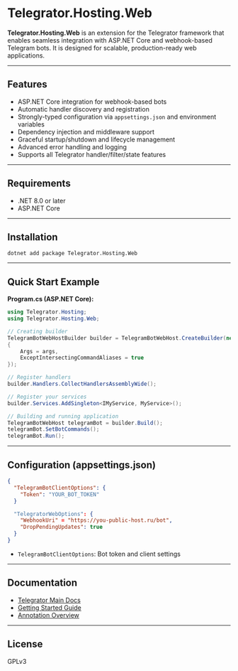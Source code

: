 # Telegrator.Hosting.Web

**Telegrator.Hosting.Web** is an extension for the Telegrator framework that enables seamless integration with ASP.NET Core and webhook-based Telegram bots. It is designed for scalable, production-ready web applications.

---

## Features
- ASP.NET Core integration for webhook-based bots
- Automatic handler discovery and registration
- Strongly-typed configuration via `appsettings.json` and environment variables
- Dependency injection and middleware support
- Graceful startup/shutdown and lifecycle management
- Advanced error handling and logging
- Supports all Telegrator handler/filter/state features

---

## Requirements
- .NET 8.0 or later
- ASP.NET Core

---

## Installation

```shell
dotnet add package Telegrator.Hosting.Web
```

---

## Quick Start Example

**Program.cs (ASP.NET Core):**
```csharp
using Telegrator.Hosting;
using Telegrator.Hosting.Web;

// Creating builder
TelegramBotWebHostBuilder builder = TelegramBotWebHost.CreateBuilder(new TelegramBotWebOptions()
{
    Args = args,
    ExceptIntersectingCommandAliases = true
});

// Register handlers
builder.Handlers.CollectHandlersAssemblyWide();

// Register your services
builder.Services.AddSingleton<IMyService, MyService>();

// Building and running application
TelegramBotWebHost telegramBot = builder.Build();
telegramBot.SetBotCommands();
telegramBot.Run();
```

---

## Configuration (appsettings.json)

```json
{
  "TelegramBotClientOptions": {
    "Token": "YOUR_BOT_TOKEN"
  }

  "TelegratorWebOptions": {
    "WebhookUri" = "https://you-public-host.ru/bot",
    "DropPendingUpdates": true
  }
}
```

- `TelegramBotClientOptions`: Bot token and client settings

---

## Documentation
- [Telegrator Main Docs](https://github.com/Rikitav/Telegrator)
- [Getting Started Guide](https://github.com/Rikitav/Telegrator/wiki/Getting-started)
- [Annotation Overview](https://github.com/Rikitav/Telegrator/wiki/Annotation-overview)

---

## License
GPLv3 